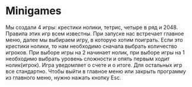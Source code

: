 # Minigames

Мы создали 4 игры: крестики нолики, тетрис, четыре в ряд и 2048. Правила этих игр всем известны. При запуске нас встречает главное меню, далее мы выбираем игру, в которую хотим поиграть. Если это крестики нолики, то нам необходимо сначала выбрать количество игроков. При выборе игры на 2 начинает нолик, при выборе игры на 1 необходимо выбрать уровень сложности и опять первым ходит нолик(игрок). Игра уведомляет о счете и о итоге. Для остальных игр все стандартно. Чтобы выйти в главное меню или закрыть программу из главного меню, нужно нажать кнопку Esc. 
